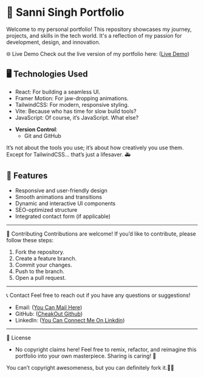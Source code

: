 # 🌟 Sanni Singh Portfolio

Welcome to my personal portfolio! This repository showcases my journey, projects, and skills in the tech world. It's a reflection of my passion for development, design, and innovation.

🌐 Live Demo
Check out the live version of my portfolio here: 
([Live Demo](https://portfolio-sanni.vercel.app/))

## 🖥️ Technologies Used

* React: For building a seamless UI.
* Framer Motion: For jaw-dropping animations.
* TailwindCSS: For modern, responsive styling.
* Vite: Because who has time for slow build tools?
* JavaScript: Of course, it’s JavaScript. What else?

- **Version Control**: 
  - Git and GitHub

It’s not about the tools you use; it’s about how creatively you use them. Except for TailwindCSS… that’s just a lifesaver. 🚑

## 🎨 Features

- Responsive and user-friendly design
- Smooth animations and transitions
- Dynamic and interactive UI components
- SEO-optimized structure
- Integrated contact form (if applicable)

---

🤝 Contributing
Contributions are welcome! If you’d like to contribute, please follow these steps:

1. Fork the repository.
2. Create a feature branch.
3. Commit your changes.
4. Push to the branch.
5. Open a pull request.

---

📞 Contact
Feel free to reach out if you have any questions or suggestions!

* Email: ([You Can Mail Here](aryansingh7371@gmail.com))
* GitHub: ([CheakOut Github](https://github.com/Sanni-Singh))
* LinkedIn: ([You Can Connect Me On Linkdin](https://www.linkedin.com/in/sanni07/))

---
📄 License

* No copyright claims here! Feel free to remix, refactor, and reimagine this portfolio into your own masterpiece. Sharing is caring! 🤝

You can’t copyright awesomeness, but you can definitely fork it.🍴😉

